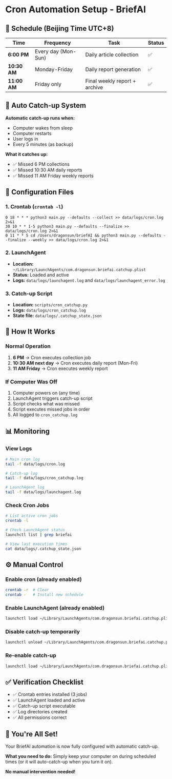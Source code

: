 # Cron Automation Setup - BriefAI

## 📅 Schedule (Beijing Time UTC+8)

| Time | Frequency | Task | Status |
|------|-----------|------|--------|
| **6:00 PM** | Every day (Mon-Sun) | Daily article collection | ✅ |
| **10:30 AM** | Monday-Friday | Daily report generation | ✅ |
| **11:00 AM** | Friday only | Final weekly report + archive | ✅ |

## 🔄 Auto Catch-up System

**Automatic catch-up runs when:**
- Computer wakes from sleep
- Computer restarts  
- User logs in
- Every 5 minutes (as backup)

**What it catches up:**
- ✅ Missed 6 PM collections
- ✅ Missed 10:30 AM daily reports
- ✅ Missed 11 AM Friday weekly reports

## 📝 Configuration Files

### 1. Crontab (`crontab -l`)
```
0 18 * * * python3 main.py --defaults --collect >> data/logs/cron.log 2>&1
30 10 * * 1-5 python3 main.py --defaults --finalize >> data/logs/cron.log 2>&1
0 11 * * 5 cd /Users/dragonsun/briefAI && python3 main.py --defaults --finalize --weekly >> data/logs/cron.log 2>&1
```

### 2. LaunchAgent
- **Location:** `~/Library/LaunchAgents/com.dragonsun.briefai.catchup.plist`
- **Status:** Loaded and active
- **Logs:** `data/logs/launchagent.log` and `data/logs/launchagent_error.log`

### 3. Catch-up Script
- **Location:** `scripts/cron_catchup.py`
- **Logs:** `data/logs/cron_catchup.log`
- **State file:** `data/logs/.catchup_state.json`

## 🎯 How It Works

### Normal Operation
1. **6 PM** → Cron executes collection job
2. **10:30 AM next day** → Cron executes daily report (Mon-Fri)
3. **11 AM Friday** → Cron executes weekly report

### If Computer Was Off
1. Computer powers on (any time)
2. LaunchAgent triggers catch-up script
3. Script checks what was missed
4. Script executes missed jobs in order
5. All logged to `cron_catchup.log`

## 📊 Monitoring

### View Logs
```bash
# Main cron log
tail -f data/logs/cron.log

# Catch-up log
tail -f data/logs/cron_catchup.log

# LaunchAgent log
tail -f data/logs/launchagent.log
```

### Check Cron Jobs
```bash
# List active cron jobs
crontab -l

# Check LaunchAgent status
launchctl list | grep briefai

# View last execution times
cat data/logs/.catchup_state.json
```

## ⚙️ Manual Control

### Enable cron (already enabled)
```bash
crontab -r  # Clear
crontab -   # Install new schedule
```

### Enable LaunchAgent (already enabled)
```bash
launchctl load ~/Library/LaunchAgents/com.dragonsun.briefai.catchup.plist
```

### Disable catch-up temporarily
```bash
launchctl unload ~/Library/LaunchAgents/com.dragonsun.briefai.catchup.plist
```

### Re-enable catch-up
```bash
launchctl load ~/Library/LaunchAgents/com.dragonsun.briefai.catchup.plist
```

## ✅ Verification Checklist

- ✅ Crontab entries installed (3 jobs)
- ✅ LaunchAgent loaded and active
- ✅ Catch-up script executable
- ✅ Log directories created
- ✅ All permissions correct

## 🚀 You're All Set!

Your BriefAI automation is now fully configured with automatic catch-up.

**What you need to do:** Simply keep your computer on during scheduled times (or it will auto-catch-up when you turn it on).

**No manual intervention needed!**
